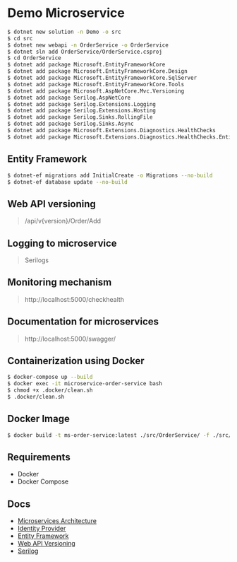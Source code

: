 # Demo Microservice

```bash
$ dotnet new solution -n Demo -o src
$ cd src
$ dotnet new webapi -n OrderService -o OrderService
$ dotnet sln add OrderService/OrderService.csproj
$ cd OrderService
$ dotnet add package Microsoft.EntityFrameworkCore
$ dotnet add package Microsoft.EntityFrameworkCore.Design
$ dotnet add package Microsoft.EntityFrameworkCore.SqlServer
$ dotnet add package Microsoft.EntityFrameworkCore.Tools
$ dotnet add package Microsoft.AspNetCore.Mvc.Versioning
$ dotnet add package Serilog.AspNetCore
$ dotnet add package Serilog.Extensions.Logging
$ dotnet add package Serilog.Extensions.Hosting
$ dotnet add package Serilog.Sinks.RollingFile
$ dotnet add package Serilog.Sinks.Async
$ dotnet add package Microsoft.Extensions.Diagnostics.HealthChecks
$ dotnet add package Microsoft.Extensions.Diagnostics.HealthChecks.EntityFrameworkCore
```

## Entity Framework
```bash
$ dotnet-ef migrations add InitialCreate -o Migrations --no-build
$ dotnet-ef database update --no-build
```

## Web API versioning
> /api/v{version}/Order/Add

## Logging to microservice
> Serilogs

## Monitoring mechanism
> http://localhost:5000/checkhealth

## Documentation for microservices
> http://localhost:5000/swagger/

## Containerization using Docker
```bash
$ docker-compose up --build
$ docker exec -it microservice-order-service bash
$ chmod +x .docker/clean.sh
$ .docker/clean.sh
```

## Docker Image
```bash
$ docker build -t ms-order-service:latest ./src/OrderService/ -f ./src/OrderService/Dockerfile.prod --no-cache
```

## Requirements
- Docker
- Docker Compose

## Docs
- [Microservices Architecture](https://procodeguide.com/programming/microservices-asp-net-core/?amp#Microservices_Architecture)
- [Identity Provider](https://procodeguide.com/programming/aspnet-core-security/?amp)
- [Entity Framework](https://procodeguide.com/programming/entity-framework-core-in-asp-net-core/?amp)
- [Web API Versioning](https://procodeguide.com/programming/web-api-versioning-in-aspnet-core/?amp)
- [Serilog](https://procodeguide.com/programming/aspnet-core-logging-with-serilog/?amp)
